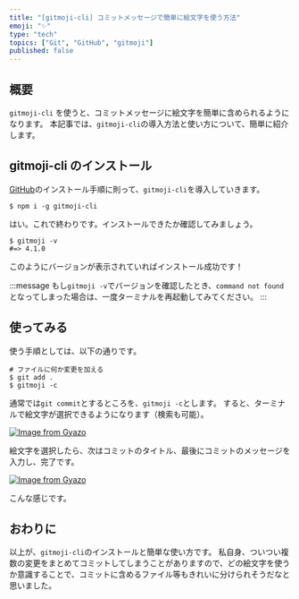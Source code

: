 ```yaml
---
title: "[gitmoji-cli] コミットメッセージで簡単に絵文字を使う方法"
emoji: "✨"
type: "tech"
topics: ["Git", "GitHub", "gitmoji"]
published: false
---
```


## 概要

`gitmoji-cli` を使うと、コミットメッセージに絵文字を簡単に含められるようになります。
本記事では、`gitmoji-cli`の導入方法と使い方について、簡単に紹介します。

## gitmoji-cli のインストール

[GitHub](https://github.com/carloscuesta/gitmoji)のインストール手順に則って、`gitmoji-cli`を導入していきます。

```
$ npm i -g gitmoji-cli
```

はい。これで終わりです。インストールできたか確認してみましょう。

```
$ gitmoji -v
#=> 4.1.0
```

このようにバージョンが表示されていればインストール成功です！

:::message
もし`gitmoji -v`でバージョンを確認したとき、`command not found`となってしまった場合は、一度ターミナルを再起動してみてください。
:::

## 使ってみる

使う手順としては、以下の通りです。

```
# ファイルに何か変更を加える
$ git add .
$ gitmoji -c
```

通常では`git commit`とするところを、`gitmoji -c`とします。
すると、ターミナルで絵文字が選択できるようになります（検索も可能）。

[![Image from Gyazo](https://i.gyazo.com/fbb9445e67360bc647db4ac3f2566116.gif)](https://gyazo.com/fbb9445e67360bc647db4ac3f2566116)

絵文字を選択したら、次はコミットのタイトル、最後にコミットのメッセージを入力し、完了です。

[![Image from Gyazo](https://i.gyazo.com/362d60ade52ac21e8c6649c003eb7355.png)](https://gyazo.com/362d60ade52ac21e8c6649c003eb7355)

こんな感じです。

## おわりに

以上が、`gitmoji-cli`のインストールと簡単な使い方です。
私自身、ついつい複数の変更をまとめてコミットしてしまうことがありますので、どの絵文字を使うか意識することで、コミットに含めるファイル等もきれいに分けられそうだなと思いました。
